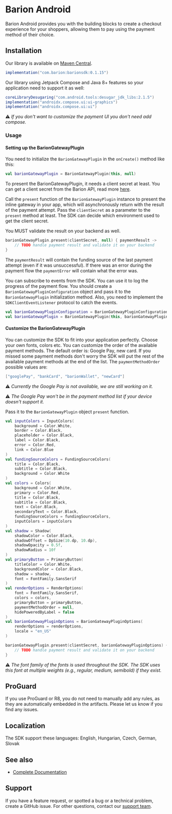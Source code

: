 
# Barion Android

Barion Android provides you with the building blocks to create a checkout experience for your shoppers, allowing them to pay using the payment method of their choice.

## Installation

Our library is available on [Maven Central][mavenRepo].

```groovy
implementation("com.barion:barionsdk:0.1.15")
```

Our library using Jetpack Compose and Java 8+ features so your application need to support it as well:
```groovy
coreLibraryDesugaring("com.android.tools:desugar_jdk_libs:2.1.5")
implementation("androidx.compose.ui:ui-graphics")
implementation("androidx.compose.ui:ui")
```
:warning: _If you don't want to customize the payment UI you don't need add compose._

### Usage

#### Setting up the BarionGatewayPlugin

You need to initialize the `BarionGatewayPlugin` in the `onCreate()` method like this:
```kotlin
val barionGatewayPlugin = BarionGatewayPlugin(this, null)
```

To present the BarionGatewayPlugin, it needs a client secret at least. You can get a client secret from the Barion API, read more [here](https://docs.barion.com).

Call the `present` function of the `BarionGatewayPlugin` instance to present the inline gateway in your app, which will asynchronously return with the result of the payment attempt. Pass the `clientSecret` as a parameter to the `present` method at least.
The SDK can decide which environment used to get the client secret.

You MUST validate the result on your backend as well.

```kotlin
barionGatewayPlugin.present(clientSecret, null) { paymentResult ->
    // TODO handle payment result and validate it on your backend
}
```

The `paymentResult` will contain the funding source of the last payment attempt (even if it was unsuccessful).
If there was an error during the payment flow the `paymentError` will contain what the error was. 

You can subscribe to events from the SDK. You can use it to log the progress of the payment flow.
You should create a `BarionGatewayPluginConfiguration` object and pass it to the `BarionGatewayPlugin` initialization method.
Also, you need to implement the `SDKClientEventListener` protocol to catch the events.

```kotlin
val barionGatewayPluginConfiguration = BarionGatewayPluginConfiguration(sdkEventListener: this)
val barionGatewayPlugin = BarionGatewayPlugin(this, barionGatewayPluginConfiguration)
```

#### Customize the BarionGatewayPlugin

You can customize the SDK to fit into your application perfectly. Choose your own fonts, colors etc.
You can customize the order of the available payment methods. The default order is: Google Pay, new card. If you missed some payment methods don't worry the SDK will put the rest of the available payment methods at the end of the list.
The `paymentMethodOrder` possible values are:
```kotlin
["googlePay", "bankCard", "barionWallet", "newCard"]
```

:warning: _Currently the Google Pay is not available, we are still working on it._

:warning: _The Google Pay won't be in the payment method list if your device doesn't support it._

Pass it to the `BarionGatewayPlugin` object `present` function.

```kotlin
val inputColors = InputColors(
    background = Color.White,
    border = Color.Black,
    placeholder = Color.Black,
    label = Color.Black,
    error = Color.Red,
    link = Color.Blue
)
val fundingSourceColors = FundingSourceColors(
    title = Color.Black,
    subtitle = Color.Black,
    background = Color.White
)
val colors = Colors(
    background = Color.White,
    primary = Color.Red,
    title = Color.Black,
    subtitle = Color.Black,
    text = Color.Black,
    secondaryText = Color.Black,
    fundingSourceColors = fundingSourceColors,
    inputColors = inputColors
)
val shadow = Shadow(
    shadowColor = Color.Black,
    shadowOffset = DpSize(10.dp, 10.dp),
    shadowOpacity = 0.5f,
    shadowRadius = 10f
)
val primaryButton = PrimaryButton(
    titleColor = Color.White,
    backgroundColor = Color.Black,
    shadow = shadow,
    font = FontFamily.SansSerif
)
val renderOptions = RenderOptions(
    font = FontFamily.SansSerif,
    colors = colors,
    primaryButton = primaryButton,
    paymentMethodOrder = null,
    hidePoweredByLabel = false
)
val barionGatewayPluginOptions = BarionGatewayPluginOptions(
    renderOptions = renderOptions,
    locale = "en_US"
)

barionGatewayPlugin.present(clientSecret, barionGatewayPluginOptions) { paymentResult ->
    // TODO handle payment result and validate it on your backend
}

```

:warning: _The font family of the fonts is used throughout the SDK. The SDK uses this font at multiple weights (e.g., regular, medium, semibold) if they exist._


## ProGuard

If you use ProGuard or R8, you do not need to manually add any rules, as they are automatically embedded in the artifacts.
Please let us know if you find any issues.

## Localization

The SDK support these languages:
English, Hungarian, Czech, German, Slovak


## See also

* [Complete Documentation](https://docs.barion.com)

## Support

If you have a feature request, or spotted a bug or a technical problem, create a GitHub issue. For other questions, contact our [support team](https://barion.com).

[mavenRepo]: https://repo1.maven.org/maven2/com/barion/barionsdk/
